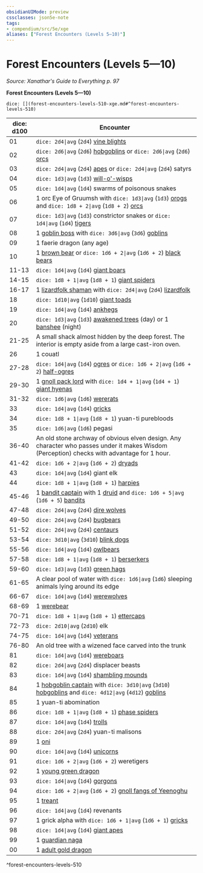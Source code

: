 ```yaml
---
obsidianUIMode: preview
cssclasses: json5e-note
tags:
- compendium/src/5e/xge
aliases: ["Forest Encounters (Levels 5—10)"]
---
```

# Forest Encounters (Levels 5—10)
*Source: Xanathar's Guide to Everything p. 97* 

**Forest Encounters (Levels 5—10)**

`dice: [](forest-encounters-levels-510-xge.md#^forest-encounters-levels-510)`

| dice: d100 | Encounter |
|------------|-----------|
| 01 | `dice: 2d4\|avg` (`2d4`) [vine blights](compendium/bestiary/plant/vine-blight.md) |
| 02 | `dice: 2d6\|avg` (`2d6`) [hobgoblins](compendium/bestiary/humanoid/hobgoblin.md) or `dice: 2d6\|avg` (`2d6`) [orcs](compendium/bestiary/humanoid/orc.md) |
| 03 | `dice: 2d4\|avg` (`2d4`) [apes](compendium/bestiary/beast/ape.md) or `dice: 2d4\|avg` (`2d4`) satyrs |
| 04 | `dice: 1d3\|avg` (`1d3`) [will-o'-wisps](compendium/bestiary/undead/will-o-wisp.md) |
| 05 | `dice: 1d4\|avg` (`1d4`) swarms of poisonous snakes |
| 06 | 1 orc Eye of Gruumsh with `dice: 1d3\|avg` (`1d3`) [orogs](compendium/bestiary/humanoid/orog.md) and `dice: 1d8 + 2\|avg` (`1d8 + 2`) [orcs](compendium/bestiary/humanoid/orc.md) |
| 07 | `dice: 1d3\|avg` (`1d3`) constrictor snakes or `dice: 1d4\|avg` (`1d4`) [tigers](compendium/bestiary/beast/tiger.md) |
| 08 | 1 [goblin boss](compendium/bestiary/humanoid/goblin-boss.md) with `dice: 3d6\|avg` (`3d6`) [goblins](compendium/bestiary/humanoid/goblin.md) |
| 09 | 1 faerie dragon (any age) |
| 10 | 1 [brown bear](compendium/bestiary/beast/brown-bear.md) or `dice: 1d6 + 2\|avg` (`1d6 + 2`) [black bears](compendium/bestiary/beast/black-bear.md) |
| 11-13 | `dice: 1d4\|avg` (`1d4`) [giant boars](compendium/bestiary/beast/giant-boar.md) |
| 14-15 | `dice: 1d8 + 1\|avg` (`1d8 + 1`) [giant spiders](compendium/bestiary/beast/giant-spider.md) |
| 16-17 | 1 [lizardfolk shaman](compendium/bestiary/humanoid/lizardfolk-shaman.md) with `dice: 2d4\|avg` (`2d4`) [lizardfolk](compendium/bestiary/humanoid/lizardfolk.md) |
| 18 | `dice: 1d10\|avg` (`1d10`) [giant toads](compendium/bestiary/beast/giant-toad.md) |
| 19 | `dice: 1d4\|avg` (`1d4`) [ankhegs](compendium/bestiary/monstrosity/ankheg.md) |
| 20 | `dice: 1d3\|avg` (`1d3`) [awakened trees](compendium/bestiary/plant/awakened-tree.md) (day) or 1 [banshee](compendium/bestiary/undead/banshee.md) (night) |
| 21-25 | A small shack almost hidden by the deep forest. The interior is empty aside from a large cast-iron oven. |
| 26 | 1 couatl |
| 27-28 | `dice: 1d4\|avg` (`1d4`) [ogres](compendium/bestiary/giant/ogre.md) or `dice: 1d6 + 2\|avg` (`1d6 + 2`) [half-ogres](compendium/bestiary/giant/half-ogre-ogrillon.md) |
| 29-30 | 1 [gnoll pack lord](compendium/bestiary/humanoid/gnoll-pack-lord.md) with `dice: 1d4 + 1\|avg` (`1d4 + 1`) [giant hyenas](compendium/bestiary/beast/giant-hyena.md) |
| 31-32 | `dice: 1d6\|avg` (`1d6`) [wererats](compendium/bestiary/humanoid/wererat.md) |
| 33 | `dice: 1d4\|avg` (`1d4`) [gricks](compendium/bestiary/monstrosity/grick.md) |
| 34 | `dice: 1d8 + 1\|avg` (`1d8 + 1`) yuan-ti purebloods |
| 35 | `dice: 1d6\|avg` (`1d6`) pegasi |
| 36-40 | An old stone archway of obvious elven design. Any character who passes under it makes Wisdom (Perception) checks with advantage for 1 hour. |
| 41-42 | `dice: 1d6 + 2\|avg` (`1d6 + 2`) [dryads](compendium/bestiary/fey/dryad.md) |
| 43 | `dice: 1d4\|avg` (`1d4`) giant elk |
| 44 | `dice: 1d8 + 1\|avg` (`1d8 + 1`) [harpies](compendium/bestiary/monstrosity/harpy.md) |
| 45-46 | 1 [bandit captain](compendium/bestiary/humanoid/bandit-captain.md) with 1 [druid](compendium/bestiary/humanoid/druid.md) and `dice: 1d6 + 5\|avg` (`1d6 + 5`) [bandits](compendium/bestiary/humanoid/bandit.md) |
| 47-48 | `dice: 2d4\|avg` (`2d4`) [dire wolves](compendium/bestiary/beast/dire-wolf.md) |
| 49-50 | `dice: 2d4\|avg` (`2d4`) [bugbears](compendium/bestiary/humanoid/bugbear.md) |
| 51-52 | `dice: 2d4\|avg` (`2d4`) [centaurs](compendium/bestiary/monstrosity/centaur.md) |
| 53-54 | `dice: 3d10\|avg` (`3d10`) [blink dogs](compendium/bestiary/fey/blink-dog.md) |
| 55-56 | `dice: 1d4\|avg` (`1d4`) [owlbears](compendium/bestiary/monstrosity/owlbear.md) |
| 57-58 | `dice: 1d8 + 1\|avg` (`1d8 + 1`) [berserkers](compendium/bestiary/humanoid/berserker.md) |
| 59-60 | `dice: 1d3\|avg` (`1d3`) [green hags](compendium/bestiary/fey/green-hag.md) |
| 61-65 | A clear pool of water with `dice: 1d6\|avg` (`1d6`) sleeping animals lying around its edge |
| 66-67 | `dice: 1d4\|avg` (`1d4`) [werewolves](compendium/bestiary/humanoid/werewolf.md) |
| 68-69 | 1 [werebear](compendium/bestiary/humanoid/werebear.md) |
| 70-71 | `dice: 1d8 + 1\|avg` (`1d8 + 1`) [ettercaps](compendium/bestiary/monstrosity/ettercap.md) |
| 72-73 | `dice: 2d10\|avg` (`2d10`) elk |
| 74-75 | `dice: 1d4\|avg` (`1d4`) [veterans](compendium/bestiary/humanoid/veteran.md) |
| 76-80 | An old tree with a wizened face carved into the trunk |
| 81 | `dice: 1d4\|avg` (`1d4`) [wereboars](compendium/bestiary/humanoid/wereboar.md) |
| 82 | `dice: 2d4\|avg` (`2d4`) displacer beasts |
| 83 | `dice: 1d4\|avg` (`1d4`) [shambling mounds](compendium/bestiary/plant/shambling-mound.md) |
| 84 | 1 [hobgoblin captain](compendium/bestiary/humanoid/hobgoblin-captain.md) with `dice: 3d10\|avg` (`3d10`) [hobgoblins](compendium/bestiary/humanoid/hobgoblin.md) and `dice: 4d12\|avg` (`4d12`) [goblins](compendium/bestiary/humanoid/goblin.md) |
| 85 | 1 yuan-ti abomination |
| 86 | `dice: 1d8 + 1\|avg` (`1d8 + 1`) [phase spiders](compendium/bestiary/monstrosity/phase-spider.md) |
| 87 | `dice: 1d4\|avg` (`1d4`) [trolls](compendium/bestiary/giant/troll.md) |
| 88 | `dice: 2d4\|avg` (`2d4`) yuan-ti malisons |
| 89 | 1 [oni](compendium/bestiary/giant/oni.md) |
| 90 | `dice: 1d4\|avg` (`1d4`) [unicorns](compendium/bestiary/celestial/unicorn.md) |
| 91 | `dice: 1d6 + 2\|avg` (`1d6 + 2`) weretigers |
| 92 | 1 [young green dragon](compendium/bestiary/dragon/young-green-dragon.md) |
| 93 | `dice: 1d4\|avg` (`1d4`) [gorgons](compendium/bestiary/monstrosity/gorgon.md) |
| 94 | `dice: 1d6 + 2\|avg` (`1d6 + 2`) [gnoll fangs of Yeenoghu](compendium/bestiary/fiend/gnoll-fang-of-yeenoghu.md) |
| 95 | 1 [treant](compendium/bestiary/plant/treant.md) |
| 96 | `dice: 1d4\|avg` (`1d4`) revenants |
| 97 | 1 grick alpha with `dice: 1d6 + 1\|avg` (`1d6 + 1`) [gricks](compendium/bestiary/monstrosity/grick.md) |
| 98 | `dice: 1d4\|avg` (`1d4`) [giant apes](compendium/bestiary/beast/giant-ape.md) |
| 99 | 1 [guardian naga](compendium/bestiary/monstrosity/guardian-naga.md) |
| 00 | 1 [adult gold dragon](compendium/bestiary/dragon/adult-gold-dragon.md) |
^forest-encounters-levels-510